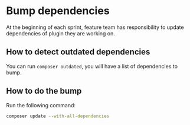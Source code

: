 # Bump dependencies

At the beginning of each sprint, feature team has responsibility to
update dependencies of plugin they are working on.

## How to detect outdated dependencies

You can run `composer outdated`, you will have a list of dependencies to
bump.

## How to do the bump

Run the following command:

``` bash
composer update --with-all-dependencies
```
